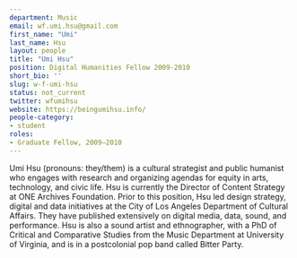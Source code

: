 ```yaml
---
department: Music
email: wf.umi.hsu@gmail.com
first_name: "Umi"
last_name: Hsu
layout: people
title: "Umi Hsu"
position: Digital Humanities Fellow 2009-2010
short_bio: ''
slug: w-f-umi-hsu
status: not_current
twitter: wfumihsu
website: https://beingumihsu.info/
people-category:
- student
roles:
- Graduate Fellow, 2009–2010
---
```


Umi Hsu (pronouns: they/them) is a cultural strategist and public humanist who engages with research and organizing agendas for equity in arts, technology, and civic life. Hsu is currently the Director of Content Strategy at ONE Archives Foundation. Prior to this position, Hsu led design strategy, digital and data initiatives at the City of Los Angeles Department of Cultural Affairs. They have published extensively on digital media, data, sound, and performance. Hsu is also a sound artist and ethnographer, with a PhD of Critical and Comparative Studies from the Music Department at University of Virginia, and is in a postcolonial pop band called Bitter Party.
